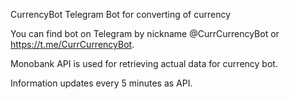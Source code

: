 CurrencyBot
Telegram Bot for converting of currency

You can find bot on Telegram by nickname @CurrCurrencyBot or https://t.me/CurrCurrencyBot.

Monobank API is used for retrieving actual data for currency bot.

Information updates every 5 minutes as API. 
